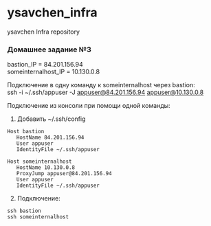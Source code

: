 # ysavchen_infra
ysavchen Infra repository

### Домашнее задание №3
bastion_IP = 84.201.156.94<br/>
someinternalhost_IP = 10.130.0.8

Подключение в одну команду к someinternalhost через bastion:<br/>
ssh -i ~/.ssh/appuser -J appuser@84.201.156.94 appuser@10.130.0.8

Подключение из консоли при помощи одной команды:<br/>
1. Добавить ~/.ssh/config
```
Host bastion
   HostName 84.201.156.94
   User appuser
   IdentityFile ~/.ssh/appuser

Host someinternalhost
   HostName 10.130.0.8
   ProxyJump appuser@84.201.156.94
   User appuser
   IdentityFile ~/.ssh/appuser
```

2. Подключение:
```
ssh bastion
ssh someinternalhost
```
